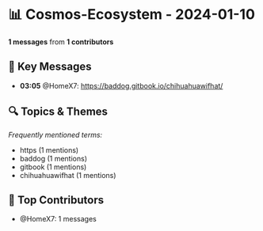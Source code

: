 # 📊 Cosmos-Ecosystem - 2024-01-10
**1 messages** from **1 contributors**

## 💬 Key Messages
- **03:05** @HomeX7: https://baddog.gitbook.io/chihuahuawifhat/

## 🔍 Topics & Themes
*Frequently mentioned terms:*
- https (1 mentions)
- baddog (1 mentions)
- gitbook (1 mentions)
- chihuahuawifhat (1 mentions)

## 👥 Top Contributors
- @HomeX7: 1 messages